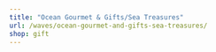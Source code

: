 ```yaml
---
title: "Ocean Gourmet & Gifts/Sea Treasures"
url: /waves/ocean-gourmet-and-gifts-sea-treasures/
shop: gift
---
```

